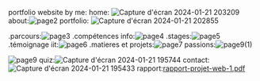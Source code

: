  portfolio website by me:
home: ![Capture d'écran 2024-01-21 203209](https://github.com/ghofranetriki17/my-website/assets/157300445/3016e057-e143-45b5-ad84-057085cb6f10)
about:![page2](https://github.com/ghofranetriki17/my-website/assets/157300445/e84f445d-7796-4cb9-b1a9-0a2f57190454)
portfolio:
![Capture d'écran 2024-01-21 202855](https://github.com/ghofranetriki17/my-website/assets/157300445/12a54a14-a745-4ff6-9e57-2c003501b993)

.parcours:![page3](https://github.com/ghofranetriki17/my-website/assets/157300445/75cabeab-2030-4b0b-a6c3-f19bd3a1bbb1)
.compétences info:![page4](https://github.com/ghofranetriki17/my-website/assets/157300445/078de562-0eb1-4b5f-a563-5a22e3ee60eb)
.stages:![page5](https://github.com/ghofranetriki17/my-website/assets/157300445/9f60cbf0-16a3-402e-bf8f-13d779c377bf)
.témoignage iit:![page6](https://github.com/ghofranetriki17/my-website/assets/157300445/3c59c6a0-77e5-4527-bfd1-d0e6d9fd19d4)
.matieres et projets:![page7](https://github.com/ghofranetriki17/my-website/assets/157300445/9fa6f6b1-a2ec-422c-8152-584654bb63df)
passions:![page9(1)](https://github.com/ghofranetriki17/my-website/assets/157300445/87226d45-3d68-48fb-8bcb-107ac1271f5d)

![page9](https://github.com/ghofranetriki17/my-website/assets/157300445/ef83c74e-f272-4881-9a7a-35051ef5b5b8)
quiz:![Capture d'écran 2024-01-21 195744](https://github.com/ghofranetriki17/my-website/assets/157300445/08893966-df7f-43af-8d70-c93e4738c359)
contact:![Capture d'écran 2024-01-21 195433](https://github.com/ghofranetriki17/my-website/assets/157300445/aa40e20c-0077-4b42-b701-63fe7e308855)
rapport:[rapport-projet-web-1.pdf](https://github.com/ghofranetriki17/my-website/files/14024948/rapport-projet-web-1.pdf)
